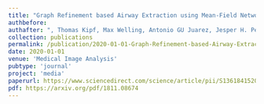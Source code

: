 ```yaml
---
title: "Graph Refinement based Airway Extraction using Mean-Field Networks and Graph Neural Networks"
authbefore: 
authafter: ", Thomas Kipf, Max Welling, Antonio GU Juarez, Jesper H. Pedersen, Jens Petersen, Marleen de Bruijne"
collection: publications
permalink: /publication/2020-01-01-Graph-Refinement-based-Airway-Extraction-using-Mean-Field-Networks-and-Graph-Neural-Networks
date: 2020-01-01
venue: 'Medical Image Analysis'
pubtype: 'journal'
project: 'media'
paperurl: https://www.sciencedirect.com/science/article/pii/S1361841520301158
pdf: https://arxiv.org/pdf/1811.08674
---
```

